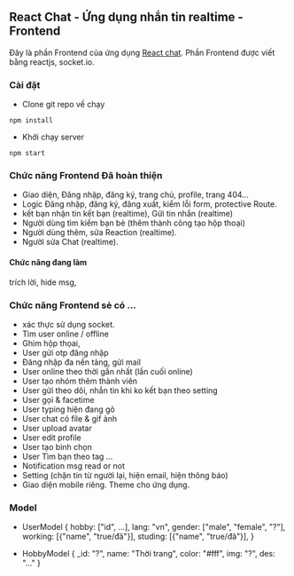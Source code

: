 ## React Chat - Ứng dụng nhắn tin realtime - Frontend

Đây là phần Frontend của ứng dụng [React chat]("http://localhost:3000/"). Phần Frontend được viết bằng reactjs, socket.io.


### Cài đặt
* Clone git repo về chạy
```
npm install
```
* Khởi chạy server
```
npm start
```

### Chức năng Frontend Đã hoàn thiện

* Giao diện, Đăng nhập, đăng ký, trang chủ, profile, trang 404...
* Logic Đăng nhập, đăng ký, đăng xuất, kiểm lỗi form, protective Route. 
* kết bạn nhận tin kết bạn (realtime), Gửi tin nhắn (realtime)
* Người dùng tìm kiếm bạn bè (thêm thành công tạo hộp thoại)
* Người dùng thêm, sửa Reaction (realtime).
* Người sửa Chat (realtime).


#### Chức năng đang làm
 trích lời, hide msg, 


### Chức năng Frontend sẻ có ...
* xác thực sử dụng socket.
* Tìm user online / offline
* Ghim hộp thọai,
* User gửi otp đăng nhập
* Đăng nhập đa nền tảng, gửi mail
* User online theo thời gần nhất (lần cuối online)
* User tạo nhóm thêm thành viên
* User gửi theo dõi, nhắn tin khi ko kết bạn theo setting
* User gọi & facetime
* User typing hiện đang gõ  
* User chat có file & gif ảnh 
* User upload avatar 
* User edit profile
* User tạo bình chọn
* User Tìm bạn theo tag ... 
* Notification msg read or not
* Setting (chặn tin từ người lại, hiện email, hiện thông báo)
* Giao diện mobile riêng. Theme cho ứng dụng.

### Model
*   UserModel {
        hobby: ["id", ...],
        lang: "vn",
        gender: ["male", "female", "?"],
        working: [{"name", "true/đã"}],
        studing: [{"name", "true/đã"}],
    } 

*   HobbyModel {
        _id: "?",
        name: "Thời trang",
        color: "#fff",
        img: "?",
        des: "..."
    } 






